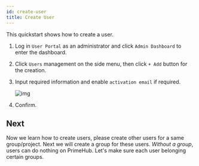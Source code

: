 ```yaml
---
id: create-user
title: Create User
---
```


This quickstart shows how to create a user.

1. Log in `User Portal` as an administrator and click `Admin Dashboard` to enter the dashboard.

2. Click `Users` management on the side menu, then click `+ Add` button for the creation.

3. Input required information and enable `activation email` if required.

    ![img](assets/qs-create-user_v3.png)

4. Confirm.

## Next

Now we learn how to create users, please create other users for a same group/project. Next we will create a group for these users. *Without a group*, users can do nothing on PrimeHub. Let's make sure each user belonging certain groups.
